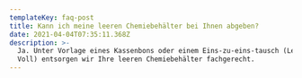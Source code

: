 ```yaml
---
templateKey: faq-post
title: Kann ich meine leeren Chemiebehälter bei Ihnen abgeben?
date: 2021-04-04T07:35:11.368Z
description: >-
  Ja. Unter Vorlage eines Kassenbons oder einem Eins-zu-eins-tausch (Leer gegen
  Voll) entsorgen wir Ihre leeren Chemiebehälter fachgerecht.
---
```


